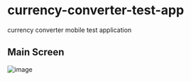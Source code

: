 # currency-converter-test-app
currency converter mobile test application

## Main Screen
![image](https://github.com/vkarpetsse/currency-converter-test-app/assets/123465274/d03ff49d-e9a3-4cde-a066-bfa40b61c47f)

